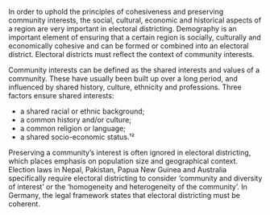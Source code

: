 In order to uphold the principles of cohesiveness and preserving community interests, the social, cultural, economic and historical aspects of a region are very important in electoral districting. Demography is an important element of ensuring that a certain region is socially, culturally and economically cohesive and can be formed or combined into an electoral district. Electoral districts must reflect the context of community interests. 

Community interests can be defined as the shared interests and values of a community. These have usually been built up over a long period, and influenced by shared history, culture, ethnicity and professions. Three factors ensure shared interests: 

- a shared racial or ethnic background; 
- a common history and/or culture;
- a common religion or language;
- a shared socio-economic status.¹² 

Preserving a community’s interest is often ignored in electoral districting, which places emphasis on population size and geographical context. Election laws in Nepal, Pakistan, Papua New Guinea and Australia specifically require electoral districting to consider ‘community and diversity of interest’ or the ‘homogeneity and heterogeneity of the community’. In Germany, the legal framework states that electoral districting must be coherent. 
